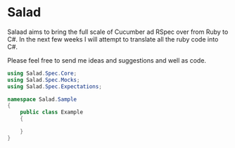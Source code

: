 Salad
=====
Salaad aims to bring the full scale of Cucumber ad RSpec over from Ruby to C#. In the next few weeks I will attempt to translate all the ruby code into C#.

Please feel free to send me ideas and suggestions and well as code.

```csharp
using Salad.Spec.Core;
using Salad.Spec.Mocks;
using Salad.Spec.Expectations;

namespace Salad.Sample
{
    public class Example
    {

    }
}


```